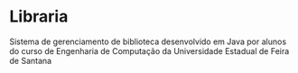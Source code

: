 # Libraria
Sistema de gerenciamento de biblioteca desenvolvido em Java por alunos do curso de Engenharia de Computação da Universidade Estadual de Feira de Santana

